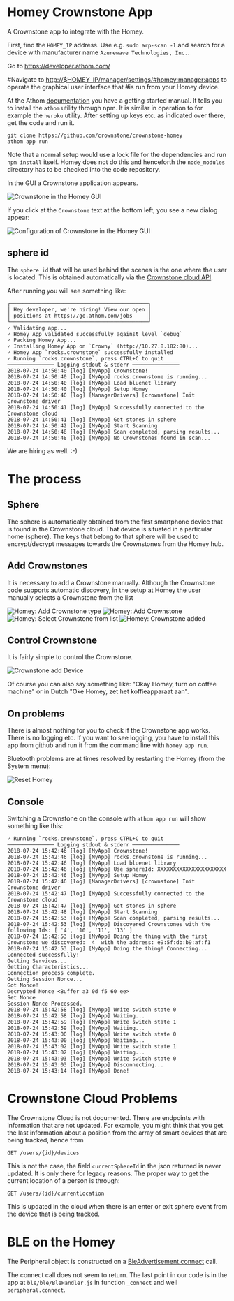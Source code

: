 # Homey Crownstone App

A Crownstone app to integrate with the Homey.

First, find the `HOMEY_IP` address. Use e.g. `sudo arp-scan -l` and search for a device with manufacturer name
`Azurewave Technologies, Inc.`.

Go to https://developer.athom.com/

#Navigate to <http://$HOMEY_IP/manager/settings/#homey:manager:apps> to operate the graphical user interface that
#is run from your Homey device.

At the Athom [documentation](https://developer.athom.com/docs/apps/tutorial-Getting%20Started.html) you have a
getting started manual. It tells you to install the `athom` utility through npm. It is similar in operation to for
example the `heroku` utility. After setting up keys etc. as indicated over there, get the code and run it.

    git clone https://github.com/crownstone/crownstone-homey
    athom app run

Note that a normal setup would use a lock file for the dependencies and run `npm install` itself. Homey does not do this and henceforth the `node_modules` directory has to be checked into the code repository. 

In the GUI a Crownstone application appears.

![Crownstone in the Homey GUI](doc/homey-gui-crownstone-app.png)

If you click at the `Crownstone` text at the bottom left, you see a new dialog appear:

![Configuration of Crownstone in the Homey GUI](doc/homey-gui-crownstone-app-config.png)

## sphere id

The `sphere id` that will be used behind the scenes is the one where the user is located. This is obtained automatically via the [Crownstone cloud API](https://cloud.crownstone.rocks). 


After running you will see something like:

```
┌────────────────────────────────────────────┐
│ Hey developer, we're hiring! View our open │
│ positions at https://go.athom.com/jobs     │
└────────────────────────────────────────────┘
✓ Validating app...
✓ Homey App validated successfully against level `debug`
✓ Packing Homey App...
✓ Installing Homey App on `Crowny` (http://10.27.8.182:80)...
✓ Homey App `rocks.crownstone` successfully installed
✓ Running `rocks.crownstone`, press CTRL+C to quit
─────────────── Logging stdout & stderr ───────────────
2018-07-24 14:50:40 [log] [MyApp] Crownstone!
2018-07-24 14:50:40 [log] [MyApp] rocks.crownstone is running...
2018-07-24 14:50:40 [log] [MyApp] Load bluenet library
2018-07-24 14:50:40 [log] [MyApp] Setup Homey
2018-07-24 14:50:40 [log] [ManagerDrivers] [crownstone] Init Crownstone driver
2018-07-24 14:50:41 [log] [MyApp] Successfully connected to the Crownstone cloud
2018-07-24 14:50:41 [log] [MyApp] Get stones in sphere
2018-07-24 14:50:42 [log] [MyApp] Start Scanning
2018-07-24 14:50:48 [log] [MyApp] Scan completed, parsing results...
2018-07-24 14:50:48 [log] [MyApp] No Crownstones found in scan...
```

We are hiring as well. :-)

# The process

## Sphere

The sphere is automatically obtained from the first smartphone device that is found in the Crownstone cloud. That device is situated in a particular home (sphere). The keys that belong to that sphere will be used to encrypt/decrypt messages towards the Crownstones from the Homey hub.

## Add Crownstones

It is necessary to add a Crownstone manually. Although the Crownstone code supports automatic discovery, in the setup at Homey the user manually selects a Crownstone from the list

![Homey: Add Crownstone type](doc/homey-gui-devices-zones.png)
![Homey: Add Crownstone](doc/homey-gui-add-device.png)
![Homey: Select Crownstone from list](doc/homey-gui-select-device.png)
![Homey: Crownstone added](doc/homey-gui-device-added.png)

## Control Crownstone

It is fairly simple to control the Crownstone.

![Crownstone add Device](doc/homey-gui-control-device.png)

Of course you can also say something like: "Okay Homey, turn on coffee machine" or in Dutch "Oke Homey, zet het koffieapparaat aan".

## On problems

There is almost nothing for you to check if the Crownstone app works. There is no logging etc. If you want to see logging, you have to install this app from github and run it from the command line with `homey app run`.

Bluetooth problems are at times resolved by restarting the Homey (from the System menu):

![Reset Homey](doc/homey-gui-restarting.png)

## Console

Switching a Crownstone on the console with `athom app run` will show something like this:

```
✓ Running `rocks.crownstone`, press CTRL+C to quit
─────────────── Logging stdout & stderr ───────────────
2018-07-24 15:42:46 [log] [MyApp] Crownstone!
2018-07-24 15:42:46 [log] [MyApp] rocks.crownstone is running...
2018-07-24 15:42:46 [log] [MyApp] Load bluenet library
2018-07-24 15:42:46 [log] [MyApp] Use sphereId: XXXXXXXXXXXXXXXXXXXXXX
2018-07-24 15:42:46 [log] [MyApp] Setup Homey
2018-07-24 15:42:46 [log] [ManagerDrivers] [crownstone] Init Crownstone driver
2018-07-24 15:42:47 [log] [MyApp] Successfully connected to the Crownstone cloud
2018-07-24 15:42:47 [log] [MyApp] Get stones in sphere
2018-07-24 15:42:48 [log] [MyApp] Start Scanning
2018-07-24 15:42:53 [log] [MyApp] Scan completed, parsing results...
2018-07-24 15:42:53 [log] [MyApp] Discovered Crownstones with the following Ids: [ '4', '10', '11', '13' ]
2018-07-24 15:42:53 [log] [MyApp] Doing the thing with the first Crownstone we discovered:  4  with the address: e9:5f:db:b9:af:f1
2018-07-24 15:42:53 [log] [MyApp] Doing the thing! Connecting...
Connected successfully!
Getting Services...
Getting Characteristics...
Connection process complete.
Getting Session Nonce...
Got Nonce!
Decrypted Nonce <Buffer a3 0d f5 60 ee>
Set Nonce
Session Nonce Processed.
2018-07-24 15:42:58 [log] [MyApp] Write switch state 0
2018-07-24 15:42:58 [log] [MyApp] Waiting...
2018-07-24 15:42:59 [log] [MyApp] Write switch state 1
2018-07-24 15:42:59 [log] [MyApp] Waiting...
2018-07-24 15:43:00 [log] [MyApp] Write switch state 0
2018-07-24 15:43:00 [log] [MyApp] Waiting...
2018-07-24 15:43:02 [log] [MyApp] Write switch state 1
2018-07-24 15:43:02 [log] [MyApp] Waiting...
2018-07-24 15:43:03 [log] [MyApp] Write switch state 0
2018-07-24 15:43:03 [log] [MyApp] Disconnecting...
2018-07-24 15:43:14 [log] [MyApp] Done!
```

# Crownstone Cloud Problems

The Crownstone Cloud is not documented. There are endpoints with information that are not updated. For example,
you might think that you get the last information about a position from the array of smart devices that are being
tracked, hence from

    GET /users/{id}/devices

This is not the case, the field `currentSphereId` in the json returned is never updated. It is only there for legacy
reasons. The proper way to get the current location of a person is through:

    GET /users/{id}/currentLocation

This is updated in the cloud when there is an enter or exit sphere event from the device that is being tracked.


# BLE on the Homey

The Peripheral object is constructed on a [BleAdvertisement.connect](https://apps.developer.athom.com/BlePeripheral.html) call.

The connect call does not seem to return. The last point in our code is in the app at `ble/ble/BleHandler.js` in 
function `_connect` and well `peripheral.connect`.



